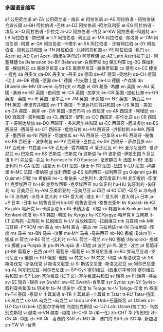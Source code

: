 ### 多国语言缩写

af 公用荷兰语
af-ZA 公用荷兰语 - 南非
ar 阿拉伯语
ar-AE 阿拉伯语 - 阿拉伯联合酋长国
ar-BH 阿拉伯语 -巴林
ar-DZ 阿拉伯语 -阿尔及利亚
ar-EG 阿拉伯语 -埃及
ar-IQ 阿拉伯语 -伊拉克
ar-JO 阿拉伯语 -约旦
ar-KW 阿拉伯语 -科威特
ar-LB 阿拉伯语 -黎巴嫩
ar-LY 阿拉伯语 -利比亚
ar-MA 阿拉伯语 -摩洛哥
ar-OM 阿拉伯语 -阿曼
ar-QA 阿拉伯语 -卡塔尔
ar-SA 阿拉伯语 - 沙特阿拉伯
ar-SY 阿拉伯语 -叙利亚共和国
ar-TN 阿拉伯语 -北非的共和国
ar-YE 阿拉伯语 -也门
az Azeri
az-AZ-Cyrl Azeri-(西里尔字母的) 阿塞拜疆
az-AZ-Latn Azeri(拉丁文)- 阿塞拜疆
be Belarusian
be-BY Belarusian-白俄罗斯
bg 保加利亚
bg-BG 保加利亚 -保加利亚
ca 嘉泰罗尼亚
ca-ES 嘉泰罗尼亚 -嘉泰罗尼亚
cs 捷克
cs-CZ 捷克 - 捷克
da 丹麦文
da-DK 丹麦文 -丹麦
de 德国
de-AT 德国 -奥地利
de-CH 德国 -瑞士
de-DE 德国 -德国
de-LI 德国 -列支敦士登
de-LU 德国 -卢森堡
div Dhivehi
div-MV Dhivehi-马尔代夫
el 希腊
el-GR 希腊 -希腊
en 英国
en-AU 英国 -澳洲
en-BZ 英国 -伯利兹
en-CA 英国 -加拿大
en-CB 英国 -加勒比海
en-GB 英国 - 英国
en-IE 英国 -爱尔兰
en-JM 英国 -牙买加
en-NZ 英国 - 新西兰
en-PH 英国 -菲律宾共和国
en-TT 英国 - 千里达托贝哥共和国
en-US 英国 - 美国
en-ZA 英国 - 南非
en-ZW 英国 -津巴布韦
es 西班牙
es-AR 西班牙 -阿根廷
es-BO 西班牙 -玻利维亚
es-CL 西班牙 -智利
es-CO 西班牙 -哥伦比亚
es-CR 西班牙 - 哥斯达黎加
es-DO 西班牙 - 多米尼加共和国
es-EC 西班牙 -厄瓜多尔
es-ES 西班牙 -西班牙
es-GT 西班牙 -危地马拉
es-HN 西班牙 -洪都拉斯
es-MX 西班牙 -墨西哥
es-NI 西班牙 -尼加拉瓜
es-PA 西班牙 -巴拿马
es-PE 西班牙 -秘鲁
es-PR 西班牙 - 波多黎各
es-PY 西班牙 -巴拉圭
es-SV 西班牙 - 萨尔瓦多
es-UY 西班牙 -乌拉圭
es-VE 西班牙 -委内瑞拉
et 爱沙尼亚
et-EE 爱沙尼亚的 -爱沙尼亚
eu 巴斯克
eu-ES 巴斯克 -巴斯克
fa 波斯语
fa-IR 波斯语 -伊朗王国
fi 芬兰语
fi-FI 芬兰语 -芬兰
fo Farnese
fo-FO Faroese- 法罗群岛
fr 法国
fr-BE 法国 -比利时
fr-CA 法国 -加拿大
fr-CH 法国 -瑞士
fr-FR 法国 -法国
fr-LU 法国 -卢森堡
fr-MC 法国 -摩纳哥
gl 加利西亚
gl-ES 加利西亚 -加利西亚
gu Gujarati
gu-IN Gujarati-印度
he 希伯来
he-IL 希伯来 -以色列
hi 北印度语
hi-IN 北印度的 -印度
hr 克罗埃西亚
hr-HR 克罗埃西亚 -克罗埃西亚
hu 匈牙利
hu-HU 匈牙利的 -匈牙利
hy 亚美尼亚
hy-AM 亚美尼亚的 -亚美尼亚
id 印尼
id-ID 印尼 -印尼
is 冰岛语
is-IS 冰岛的 -冰岛
it 意大利
it-CH 意大利 -瑞士
it-IT 意大利 -意大利
ja 日本
ja-JP 日本 -日本
ka 格鲁吉亚州
ka-GE 格鲁吉亚州 -格鲁吉亚州
kk Kazakh
kk-KZ Kazakh-哈萨克
kn 卡纳达语
kn-IN 卡纳达语 -印度
ko 韩国
kok Konkani
kok-IN Konkani-印度
ko-KR 韩国 -韩国
ky Kyrgyz
ky-KZ Kyrgyz-哈萨克
lt 立陶宛
lt-LT 立陶宛 -立陶宛
lv 拉脱维亚
lv-LV 拉脱维亚的 -拉脱维亚
mk 马其顿
mk-MK 马其顿 -FYROM
mn 蒙古
mn-MN 蒙古 -蒙古
mr 马拉地语
mr-IN 马拉地语 -印度
ms 马来
ms-BN 马来 -汶莱
ms-MY 马来 -马来西亚
nb-NO 挪威 (Bokm?l) - 挪威
nl 荷兰
nl-BE 荷兰 -比利时
nl-NL 荷兰 - 荷兰
nn-NO 挪威 (Nynorsk)- 挪威
no 挪威
pa Punjab 语
pa-IN Punjab 语 -印度
pl 波兰
pl-PL 波兰 -波兰
pt 葡萄牙
pt-BR 葡萄牙 -巴西
pt-PT 葡萄牙 -葡萄牙
ro 罗马尼亚语
ro-RO 罗马尼亚语 -罗马尼亚
ru 俄国
ru-RU 俄国 -俄国
sa 梵文
sa-IN 梵文 -印度
sk 斯洛伐克
sk-SK 斯洛伐克 -斯洛伐克
sl 斯洛文尼亚
sl-SI 斯洛文尼亚 -斯洛文尼亚
sq 阿尔巴尼亚
sq-AL 阿尔巴尼亚 -阿尔巴尼亚
sr-SP-Cyrl 塞尔维亚 -(西里尔字母的) 塞尔维亚共和国
sr-SP-Latn 塞尔维亚 (拉丁文)- 塞尔维亚共和国
sv 瑞典
sv-FI 瑞典 -芬兰
sv-SE 瑞典 -瑞典
sw Swahili
sw-KE Swahili-肯尼亚
syr Syriac
syr-SY Syriac-叙利亚共和国
ta 坦米尔
ta-IN 坦米尔 -印度
te Telugu
te-IN Telugu-印度
th 泰国
th-TH 泰国 -泰国
tr 土耳其语
tr-TR 土耳其语 -土耳其
tt Tatar
tt-RU Tatar-俄国
uk 乌克兰
uk-UA 乌克兰 -乌克兰
ur Urdu
ur-PK Urdu-巴基斯坦
uz Uzbek
uz-UZ-Cyrl Uzbek-(西里尔字母的) 乌兹别克斯坦
uz-UZ-Latn Uzbek(拉丁文)- 乌兹别克斯坦
vi 越南
vi-VN 越南 -越南
zh-CHS 华 (单一化)
zh-CHT 华 (传统的)
zh-CN 华 -中国
zh-HK 华 - 香港的 SAR
zh-MO 华 - 澳门的 SAR
zh-SG 华 -新加坡
zh-TW 华 -台湾